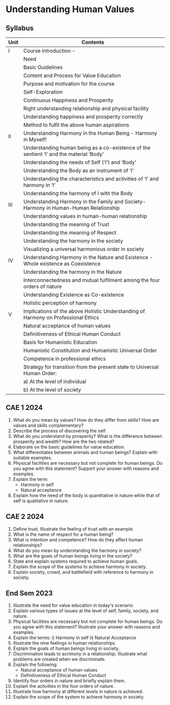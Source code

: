 # Understanding Human Values

## Syllabus

| Unit | Contents                                                                                                                                                          |
|------|-------------------------------------------------------------------------------------------------------------------------------------------------------------------|
| I    | Course Introduction -                                                                                                                                 |
|      | Need                                                                                                                                                       |
|      | Basic Guidelines                                                                                                                                          |
|      | Content and Process for Value Education                                                                                                                    |
|      | Purpose and motivation for the course                                                                                                                       |
|      | Self-Exploration                                                                                                                                           |
|      | Continuous Happiness and Prosperity                                                                                                                        |
|      | Right understanding relationship and physical facility                                                                                                      |
|      | Understanding happiness and prosperity correctly                                                                                                             |
|      | Method to fulfil the above human aspirations                                                                                                                |
| II   | Understanding Harmony in the Human Being - Harmony in Myself!                                                                                                                                                  |
|      | Understanding human being as a co-existence of the sentient ‘I’ and the material ‘Body’                                                                 |
|      | Understanding the needs of Self (‘I’) and ‘Body’                                                                                                          |
|      | Understanding the Body as an instrument of ‘I’                                                                                                             |
|      | Understanding the characteristics and activities of ‘I’ and harmony in ‘I’                                                                              |
|      | Understanding the harmony of I with the Body                                                                                                               |
| III  | Understanding Harmony in the Family and Society- Harmony in Human-Human Relationship                                                                 |
|      | Understanding values in human-human relationship                                                                                                           |
|      | Understanding the meaning of Trust                                                                                                                         |
|      | Understanding the meaning of Respect                                                                                                                       |
|      | Understanding the harmony in the society                                                                                                                   |
|      | Visualizing a universal harmonious order in society                                                                                                         |
| IV   | Understanding Harmony in the Nature and Existence - Whole existence as Coexistence                                                                      |
|      | Understanding the harmony in the Nature                                                                                                                    |
|      | Interconnectedness and mutual fulfilment among the four orders of nature                                                                                   |
|      | Understanding Existence as Co-existence                                                                                                                    |
|      | Holistic perception of harmony                                                                                                                             |
| V    | Implications of the above Holistic Understanding of Harmony on Professional Ethics                                                                        |
|      | Natural acceptance of human values                                                                                                                         |
|      | Definitiveness of Ethical Human Conduct                                                                                                                    |
|      | Basis for Humanistic Education                                                                                                                             |
|      | Humanistic Constitution and Humanistic Universal Order                                                                                                     |
|      | Competence in professional ethics                                                                                                                          |
|      | Strategy for transition from the present state to Universal Human Order:                                                                                   |
|      | a) At the level of individual                                                                                                                              |
|      | b) At the level of society                                                                                                                                  |

## CAE 1 2024

1. What do you mean by values? How do they differ from skills? How are values and skills complementary?
2. Describe the process of discovering the self.
3. What do you understand by prosperity? What is the difference between prosperity and wealth? How are the two related?
4. Elaborate on the basic guidelines for value education.
5. What differentiates between animals and human beings? Explain with suitable examples.
6. Physical facilities are necessary but not complete for human beings. Do you agree with this statement? Support your answer with reasons and examples.
7. Explain the term:
    - Harmony in self
    - Natural acceptance
8. Explain how the need of the body is quantitative in nature while that of self is qualitative in nature.

## CAE 2 2024

1. Define trust. Illustrate the feeling of trust with an example.
2. What is the name of respect for a human being?
3. What is intention and competence? How do they affect human relationships?
4. What do you mean by understanding the harmony in society?
5. What are the goals of human beings living in the society?
6. State and explain systems required to achieve human goals.
7. Explain the scope of the systems to achieve harmony in society.
8. Explain society, crowd, and battlefield with reference to harmony in society.

## End Sem 2023

1. Illustrate the need for value education in today's scenario.
2. Explain various types of issues at the level of self, family, society, and nature.
3. Physical facilities are necessary but not complete for human beings. Do you agree with this statement? Illustrate your answer with reasons and examples.
4. Explain the terms:
   i) Harmony in self
   ii) Natural Acceptance
5. Illustrate the nine feelings in human relationships.
6. Explain the goals of human beings living in society.
7. Discrimination leads to acrimony in a relationship. Illustrate what problems are created when we discriminate.
8. Explain the following:
   - Natural acceptance of human values
   - Definitiveness of Ethical Human Conduct
9. Identify four orders in nature and briefly explain them.
10. Explain the activities in the four orders of nature.
11. Illustrate how harmony at different levels in nature is achieved.
12. Explain the scope of the system to achieve harmony in society.

